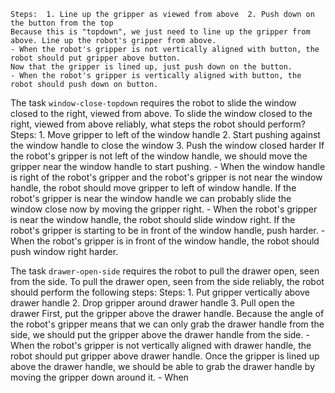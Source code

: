 
    Steps:  1. Line up the gripper as viewed from above  2. Push down on the button from the top
    Because this is "topdown", we just need to line up the gripper from above. Line up the robot's gripper from above.
    - When the robot's gripper is not vertically aligned with button, the robot should put gripper above button.
    Now that the gripper is lined up, just push down on the button.
    - When the robot's gripper is vertically aligned with button, the robot should push down on button.

The task `window-close-topdown` requires the robot to slide the window closed to the right, viewed from above.
To slide the window closed to the right, viewed from above reliably, what steps the robot should perform?
    Steps:  1. Move gripper to left of the window handle  2. Start pushing against the window handle to close the window  3. Push the window closed harder
    If the robot's gripper is not left of the window handle, we should move the gripper near the window handle to start pushing.
    - When the window handle is right of the robot's gripper and the robot's gripper is not near the window handle, the robot should move gripper to left of window handle.
    If the robot's gripper is near the window handle we can probably slide the window close now by moving the gripper right.
    - When the robot's gripper is near the window handle, the robot should slide window right.
    If the robot's gripper is starting to be in front of the window handle, push harder.
    - When the robot's gripper is in front of the window handle, the robot should push window right harder.

The task `drawer-open-side` requires the robot to pull the drawer open, seen from the side.
To pull the drawer open, seen from the side reliably, the robot should perform the following steps:
    Steps:  1. Put gripper vertically above drawer handle  2. Drop gripper around drawer handle  3. Pull open the drawer
    First, put the gripper above the drawer handle. Because the angle of the robot's gripper means that we can only grab the drawer handle from the side, we should put the gripper above the drawer handle from the side.
    - When the robot's gripper is not vertically aligned with drawer handle, the robot should put gripper above drawer handle.
    Once the gripper is lined up above the drawer handle, we should be able to grab the drawer handle by moving the gripper down around it.
    - When